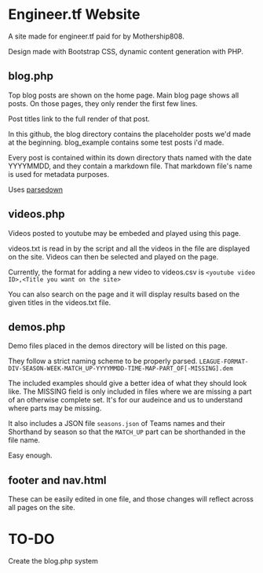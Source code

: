 Engineer.tf Website
======================
A site made for engineer.tf paid for by Mothership808.

Design made with Bootstrap CSS, dynamic content generation with PHP.

blog.php
----------------------
Top blog posts are shown on the home page. Main blog page shows all posts. On those pages, they only render the first few lines.

Post titles link to the full render of that post. 

In this github, the blog directory contains the placeholder posts we'd made at the beginning. blog_example contains some test posts i'd made.

Every post is contained within its down directory thats named with the date YYYYMMDD, and they contain a markdown file. That markdown file's name is used for metadata purposes.

Uses [parsedown](https://github.com/erusev/parsedown)

videos.php
----------------------
Videos posted to youtube may be embeded and played using this page.

videos.txt is read in by the script and all the videos in the file are displayed on the site. Videos can then be selected and played on the page.

Currently, the format for adding a new video to videos.csv is
`<youtube video ID>,<Title you want on the site>`

You can also search on the page and it will display results based on the given titles in the videos.txt file.

demos.php
----------------------
Demo files placed in the demos directory will be listed on this page.

They follow a strict naming scheme to be properly parsed.
`LEAGUE-FORMAT-DIV-SEASON-WEEK-MATCH_UP-YYYYMMDD-TIME-MAP-PART_OF[-MISSING].dem`

The included examples should give a better idea of what they should look like.
The MISSING field is only included in files where we are missing a part of an otherwise complete set.
It's for our audeince and us to understand where parts may be missing. 

It also includes a JSON file `seasons.json` of Teams names and their Shorthand by season so that the `MATCH_UP` part can be shorthanded in the file name.

Easy enough.

footer and nav.html
----------------------
These can be easily edited in one file, and those changes will reflect across all pages on the site.

TO-DO
======================

Create the blog.php system
